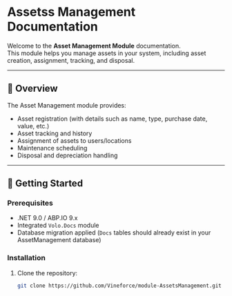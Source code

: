 # Assetss Management Documentation

Welcome to the **Asset Management Module** documentation.  
This module helps you manage assets in your system, including asset creation, assignment, tracking, and disposal.

---

## 📖 Overview
The Asset Management module provides:
- Asset registration (with details such as name, type, purchase date, value, etc.)
- Asset tracking and history
- Assignment of assets to users/locations
- Maintenance scheduling
- Disposal and depreciation handling

---

## 🚀 Getting Started
### Prerequisites
- .NET 9.0 / ABP.IO 9.x
- Integrated `Volo.Docs` module
- Database migration applied (`Docs` tables should already exist in your AssetManagement database)

### Installation
1. Clone the repository:  
   ```bash
   git clone https://github.com/Vineforce/module-AssetsManagement.git